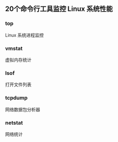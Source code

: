 ## 20个命令行工具监控 Linux 系统性能
### top
Linux 系统进程监控
### vmstat
虚拟内存统计
### lsof
打开文件列表
### tcpdump
网络数据包分析器
### netstat
网络统计
### 
